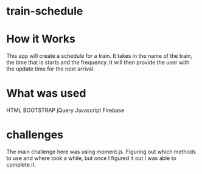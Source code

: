 # train-schedule

# How it Works

This app will create a schedule for a train. It takes in the name of the train, the time that is starts and the frequency. It will then provide the user with the update time for the next arrival.

# What was used

HTML
BOOTSTRAP
jQuery
Javascript
Firebase

# challenges

The main challenge here was using moment.js. Figuring out which methods to use and where took a while, but once I figured it out I was able to complete it. 



